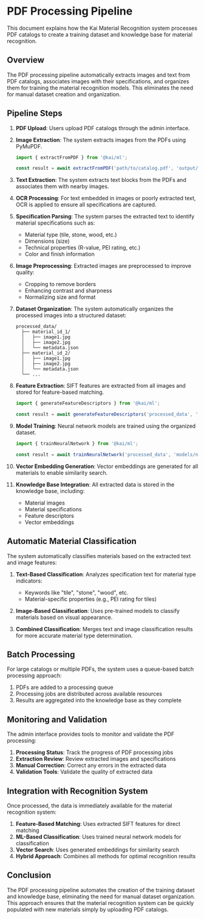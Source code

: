 # PDF Processing Pipeline

This document explains how the Kai Material Recognition system processes PDF catalogs to create a training dataset and knowledge base for material recognition.

## Overview

The PDF processing pipeline automatically extracts images and text from PDF catalogs, associates images with their specifications, and organizes them for training the material recognition models. This eliminates the need for manual dataset creation and organization.

## Pipeline Steps

1. **PDF Upload**: Users upload PDF catalogs through the admin interface.

2. **Image Extraction**: The system extracts images from the PDFs using PyMuPDF.
   ```typescript
   import { extractFromPDF } from '@kai/ml';
   
   const result = await extractFromPDF('path/to/catalog.pdf', 'output/directory');
   ```

3. **Text Extraction**: The system extracts text blocks from the PDFs and associates them with nearby images.

4. **OCR Processing**: For text embedded in images or poorly extracted text, OCR is applied to ensure all specifications are captured.

5. **Specification Parsing**: The system parses the extracted text to identify material specifications such as:
   - Material type (tile, stone, wood, etc.)
   - Dimensions (size)
   - Technical properties (R-value, PEI rating, etc.)
   - Color and finish information

6. **Image Preprocessing**: Extracted images are preprocessed to improve quality:
   - Cropping to remove borders
   - Enhancing contrast and sharpness
   - Normalizing size and format

7. **Dataset Organization**: The system automatically organizes the processed images into a structured dataset:
   ```
   processed_data/
     ├── material_id_1/
     │   ├── image1.jpg
     │   ├── image2.jpg
     │   └── metadata.json
     ├── material_id_2/
     │   ├── image1.jpg
     │   ├── image2.jpg
     │   └── metadata.json
     └── ...
   ```

8. **Feature Extraction**: SIFT features are extracted from all images and stored for feature-based matching.
   ```typescript
   import { generateFeatureDescriptors } from '@kai/ml';
   
   const result = await generateFeatureDescriptors('processed_data', 'models/feature_descriptors.npz');
   ```

9. **Model Training**: Neural network models are trained using the organized dataset.
   ```typescript
   import { trainNeuralNetwork } from '@kai/ml';
   
   const result = await trainNeuralNetwork('processed_data', 'models/neural_network');
   ```

10. **Vector Embedding Generation**: Vector embeddings are generated for all materials to enable similarity search.

11. **Knowledge Base Integration**: All extracted data is stored in the knowledge base, including:
    - Material images
    - Material specifications
    - Feature descriptors
    - Vector embeddings

## Automatic Material Classification

The system automatically classifies materials based on the extracted text and image features:

1. **Text-Based Classification**: Analyzes specification text for material type indicators:
   - Keywords like "tile", "stone", "wood", etc.
   - Material-specific properties (e.g., PEI rating for tiles)

2. **Image-Based Classification**: Uses pre-trained models to classify materials based on visual appearance.

3. **Combined Classification**: Merges text and image classification results for more accurate material type determination.

## Batch Processing

For large catalogs or multiple PDFs, the system uses a queue-based batch processing approach:

1. PDFs are added to a processing queue
2. Processing jobs are distributed across available resources
3. Results are aggregated into the knowledge base as they complete

## Monitoring and Validation

The admin interface provides tools to monitor and validate the PDF processing:

1. **Processing Status**: Track the progress of PDF processing jobs
2. **Extraction Review**: Review extracted images and specifications
3. **Manual Correction**: Correct any errors in the extracted data
4. **Validation Tools**: Validate the quality of extracted data

## Integration with Recognition System

Once processed, the data is immediately available for the material recognition system:

1. **Feature-Based Matching**: Uses extracted SIFT features for direct matching
2. **ML-Based Classification**: Uses trained neural network models for classification
3. **Vector Search**: Uses generated embeddings for similarity search
4. **Hybrid Approach**: Combines all methods for optimal recognition results

## Conclusion

The PDF processing pipeline automates the creation of the training dataset and knowledge base, eliminating the need for manual dataset organization. This approach ensures that the material recognition system can be quickly populated with new materials simply by uploading PDF catalogs.